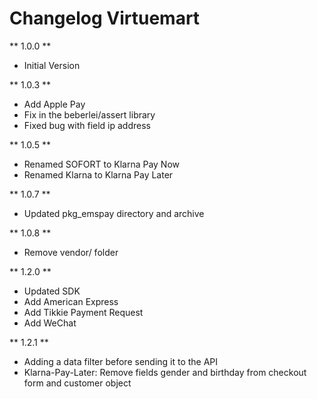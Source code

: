 # Changelog Virtuemart

** 1.0.0 **

* Initial Version

** 1.0.3 **

* Add Apple Pay
* Fix in the beberlei/assert library
* Fixed bug with field ip address

** 1.0.5 **

* Renamed SOFORT to Klarna Pay Now
* Renamed Klarna to Klarna Pay Later

** 1.0.7 **

* Updated pkg_emspay directory and archive

** 1.0.8 **

* Remove vendor/ folder

** 1.2.0 **

* Updated SDK
* Add American Express
* Add Tikkie Payment Request
* Add WeChat

** 1.2.1 ** 

* Adding a data filter before sending it to the API
* Klarna-Pay-Later: Remove fields gender and birthday from checkout form and customer object